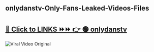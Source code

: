 
 ## onlydanstv-Only-Fans-Leaked-Videos-Files

# <h2><a href="https://mediaupload.pro?onlydanstv">🔗 Click to LINKS ⏩⏩ 👉 🟢 onlydanstv </a></h2>

<a href="https://mediaupload.pro?onlydanstv" rel="nofollow" data-target="animated-image.originalLink"><img src="https://i.ibb.co.com/xMMVF88/686577567.gif" alt="Viral Video Original" style="max-width: 100%; display: inline-block;" data-target="animated-image.originalImage"></a>